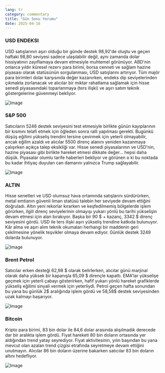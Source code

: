 ```yaml
---
lang: tr
category: commentary
title: "Gün Sonu Yorumu"
date: 2025-04-16
---
```


### USD ENDEKSI

USD satışlarının aşırı olduğu bir günde destek 98,92'de oluştu ve geçen haftaki 98,80 seviyesi sadece ulaşılabilir değil, aynı zamanda dolar hissiyatının zayıflamaya devam etmesiyle muhtemel görünüyor. ABD'nin onlarca yıldır küresel rezerv para birimi, borsa cenneti ve sağlam hazine piyasası olarak statüsünün sorgulanması, USD satışlarını artırıyor. Tüm majör para birimleri dolar karşısında değer kazanırken, endeks dip seviyelerinden çıkmakta zorlanacak ve alıcılar bir miktar rahatlama sağlamak için hisse senedi piyasasındaki toparlanmaya (ters ilişki) ve aşırı satım teknik göstergelerine güvenmeyi bekliyor.

![Image](https://markleighedu.github.io/img/Apr-2025/16-Apr-2025/usdindex.jpg)

### S&P 500

Satıcıların 5246 destek seviyesini test etmesiyle birlikte günün kayıplarının bir kısmını telafi etmek için öğleden sonra ralli yapılması gerekti. Bugünkü düşüş eğilimi yükseliş trendini tersine çevirmek için yeterli olmayabilir, ancak eğilim azaldı ve alıcılar 5500 direnç alanını yeniden kazanmaya çalışırken açıkça talep eksikliği var. Hisse senedi piyasalarının ve USD'nin, hazine piyasası gibi birlikte hareket etmesi dikkate değer... hepsi daha düşük. Piyasalar olumlu tarife haberleri bekliyor ve görünen o ki bu noktada bu kadar ihtiyaç duyulan can damarını yalnızca Trump sağlayabilir.  

![Image](https://markleighedu.github.io/img/Apr-2025/16-Apr-2025/sp500.jpg)

### ALTIN

Hisse senetleri ve USD olumsuz hava ortamında satışlarını sürdürürken, metal emtianın güvenli liman statüsü talebin her seviyede devam ettiğini doğruladı. Altın yeni rekorlar kırarken ve keşfedilmemiş bölgelerde işlem görürken, ilgili direnç seviyelerinin olmayışı yukarı yönlü bu tarihi yükselişin devam etmesi için alan bırakıyor. Başka bir 90 $ + kazanç, 3342 $ direnç seviyesini gördü. USD ile ters ilişki aşırı yükseliş trendine katkıda bulunuyor. Kâr alma ve aşırı alım teknik okumaları herhangi bir maddenin geri çekilmesine yönelik teşvikler olmaya devam ediyor. Günlük destek 3249 dolarda bulunuyor. 

![Image](https://markleighedu.github.io/img/Apr-2025/16-Apr-2025/gold.jpg)

### Brent Petrol

Satıcılar erken desteği 62,98 $ olarak belirlerken, alıcılar günü marjinal olarak daha yüksek bir kapanışla 65,09 $ dirençle kapattı. EMA'lar yükselişe geçmek için yeterli çabayı gösterirken, hafif yukarı yönlü hareket grafiklerde yükseliş eğilimi sinyali vermek için yeterliydi. Petrol geçen hafta sonundan bu yana bu günlük 2$ aralığında işlem gördü ve 58,58$ destek seviyesinden uzak kalmayı başarıyor. 

![Image](https://markleighedu.github.io/img/Apr-2025/16-Apr-2025/brentoil.jpg)

### Bitcoin

Kripto para birimi, 83 bin dolar ile 84,6 dolar arasında alışılmadık derecede dar bir aralıkta işlem gördü. Fiyat hareketi 80 bin doların ortasında yer aldığından trend yatay seyrediyor. Fiyat aktivitesinin, yılın başından bu yana mevcut olan azalan trend çizgisi etrafında seyretmeye devam ettiğini unutmayın. Alıcılar 86 bin doların üzerine bakarken satıcılar 83 bin doların altını hedefliyor.

![Image](https://markleighedu.github.io/img/Apr-2025/16-Apr-2025/bitcoin.jpg)

